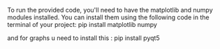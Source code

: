 
To run the provided code, you'll need to have the matplotlib and numpy modules installed. You can install them using the following code in the terminal of your project:
pip install matplotlib numpy

and for graphs u need to  install this :
pip install pyqt5
